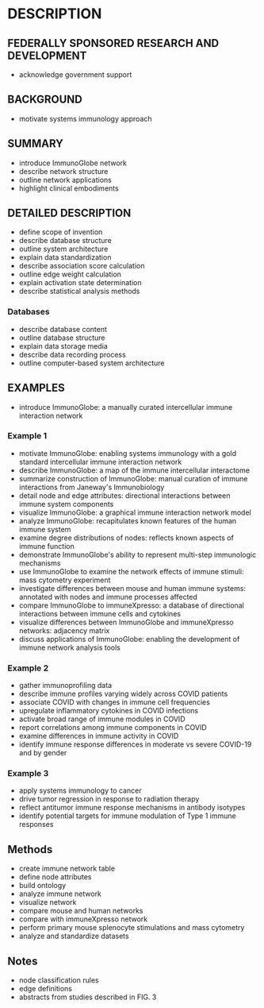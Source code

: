# DESCRIPTION

## FEDERALLY SPONSORED RESEARCH AND DEVELOPMENT

- acknowledge government support

## BACKGROUND

- motivate systems immunology approach

## SUMMARY

- introduce ImmunoGlobe network
- describe network structure
- outline network applications
- highlight clinical embodiments

## DETAILED DESCRIPTION

- define scope of invention
- describe database structure
- outline system architecture
- explain data standardization
- describe association score calculation
- outline edge weight calculation
- explain activation state determination
- describe statistical analysis methods

### Databases

- describe database content
- outline database structure
- explain data storage media
- describe data recording process
- outline computer-based system architecture

## EXAMPLES

- introduce ImmunoGlobe: a manually curated intercellular immune interaction network

### Example 1

- motivate ImmunoGlobe: enabling systems immunology with a gold standard intercellular immune interaction network
- describe ImmunoGlobe: a map of the immune intercellular interactome
- summarize construction of ImmunoGlobe: manual curation of immune interactions from Janeway's Immunobiology
- detail node and edge attributes: directional interactions between immune system components
- visualize ImmunoGlobe: a graphical immune interaction network model
- analyze ImmunoGlobe: recapitulates known features of the human immune system
- examine degree distributions of nodes: reflects known aspects of immune function
- demonstrate ImmunoGlobe's ability to represent multi-step immunologic mechanisms
- use ImmunoGlobe to examine the network effects of immune stimuli: mass cytometry experiment
- investigate differences between mouse and human immune systems: annotated with nodes and immune processes affected
- compare ImmunoGlobe to immuneXpresso: a database of directional interactions between immune cells and cytokines
- visualize differences between ImmunoGlobe and immuneXpresso networks: adjacency matrix
- discuss applications of ImmunoGlobe: enabling the development of immune network analysis tools

### Example 2

- gather immunoprofiling data
- describe immune profiles varying widely across COVID patients
- associate COVID with changes in immune cell frequencies
- upregulate inflammatory cytokines in COVID infections
- activate broad range of immune modules in COVID
- report correlations among immune components in COVID
- examine differences in immune activity in COVID
- identify immune response differences in moderate vs severe COVID-19 and by gender

### Example 3

- apply systems immunology to cancer
- drive tumor regression in response to radiation therapy
- reflect antitumor immune response mechanisms in antibody isotypes
- identify potential targets for immune modulation of Type 1 immune responses

## Methods

- create immune network table
- define node attributes
- build ontology
- analyze immune network
- visualize network
- compare mouse and human networks
- compare with immuneXpresso network
- perform primary mouse splenocyte stimulations and mass cytometry
- analyze and standardize datasets

## Notes

- node classification rules
- edge definitions
- abstracts from studies described in FIG. 3


